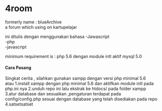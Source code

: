 # 4room
formerly name : blueArchive <br>
a forum which using on kartupelajar

ini ditulis dengan menggunakan bahasa 
-Jawascript<br>
-php<br>
-javascript<br>

minimum requirement is :
php 5.6 dengan module intl aktif
mysql 5.0

<h4>Cara Pasang</h4>

Singkat cerita , silahkan gunakan xampp dengan versi php minimal 5.6<br>
atau
1.install xampp dengan php minimal 5.6 dan aktifkan module intl pada php.ini nya
2.unduh repo ini lalu ekstrak ke htdocs/ pada folder xampp
3.atur database dan sesuaikan ,pengaturan terdapat pada config/config.php sesuai dengan database yang telah disediakan pada repo
4.satsetsatset


